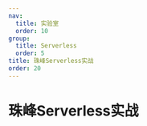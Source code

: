 ```yaml
---
nav:
  title: 实验室
  order: 10
group:
  title: Serverless
  order: 5
title: 珠峰Serverless实战
order: 20
---
```


# 珠峰Serverless实战

